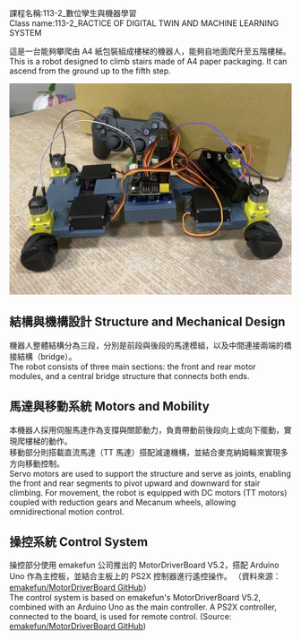 課程名稱:113-2_數位孿生與機器學習  
Class name:113-2_RACTICE OF DIGITAL TWIN AND MACHINE LEARNING SYSTEM

這是一台能夠攀爬由 A4 紙包裝組成樓梯的機器人，能夠自地面爬升至五階樓梯。<br>
This is a robot designed to climb stairs made of A4 paper packaging. It can ascend from the ground up to the fifth step.

![Alt text](photo/001.jpg "robot")
## 結構與機構設計  Structure and Mechanical Design
機器人整體結構分為三段，分別是前段與後段的馬達模組，以及中間連接兩端的橋接結構（bridge）。<br>
The robot consists of three main sections: the front and rear motor modules, and a central bridge structure that connects both ends.

## 馬達與移動系統  Motors and Mobility
本機器人採用伺服馬達作為支撐與關節動力，負責帶動前後段向上或向下擺動，實現爬樓梯的動作。<br>
移動部分則搭載直流馬達（TT 馬達）搭配減速機構，並結合麥克納姆輪來實現多方向移動控制。<br>
Servo motors are used to support the structure and serve as joints, enabling the front and rear segments to pivot upward and downward for stair climbing.
For movement, the robot is equipped with DC motors (TT motors) coupled with reduction gears and Mecanum wheels, allowing omnidirectional motion control.

## 操控系統  Control System
操控部分使用 emakefun 公司推出的 MotorDriverBoard V5.2，搭配 Arduino Uno 作為主控板，並結合主板上的 PS2X 控制器進行遙控操作。
（資料來源：[emakefun/MotorDriverBoard GitHub](https://github.com/emakefun/MotorDriverBoard)）<br>
The control system is based on emakefun's MotorDriverBoard V5.2, combined with an Arduino Uno as the main controller. A PS2X controller, connected to the board, is used for remote control.
(Source: [emakefun/MotorDriverBoard GitHub](https://github.com/emakefun/MotorDriverBoard))